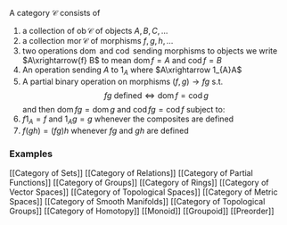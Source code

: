 A category $\mathcal{C}$ consists of
1. a collection of $\operatorname{ob}\mathcal{C}$  of objects $A, B, C,\dots$
2. a collection $\operatorname{mor}\mathcal{C}$ of morphisms $f,g,h, \dots$ 
3. two operations $\operatorname{dom}$ and $\operatorname{cod}$ sending morphisms to objects
   we write $A\xrightarrow{f} B$ to mean $\operatorname{dom} f=A$ and $\operatorname{cod}f=B$
4. An operation sending $A$ to $1_{A}$ where $A\xrightarrow 1_{A}A$
5. A partial binary operation on morphisms $(f,g)\to fg$ s.t.
   $$
fg \text{ defined} \iff \operatorname{dom}f=\operatorname{cod}g
$$
and then $\operatorname{dom}fg=\operatorname{dom}g$ and $\operatorname{cod}fg =\operatorname{cod}f$
subject to:
6. $f 1_{A}=f$ and $1_{A}g=g$ whenever the composites are defined
7. $f(gh)=(fg)h$ whenever $fg$ and $gh$ are defined
### Examples
[[Category of Sets]]
[[Category of Relations]]
[[Category of Partial Functions]]
[[Category of Groups]]
[[Category of Rings]]
[[Category of Vector Spaces]]
[[Category of Topological Spaces]]
[[Category of Metric Spaces]]
[[Category of Smooth Manifolds]]
[[Category of Topological Groups]]
[[Category of Homotopy]]
[[Monoid]]
[[Groupoid]]
[[Preorder]]
